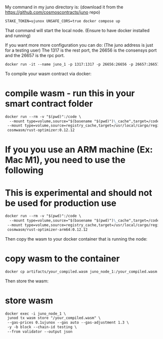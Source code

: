 My command in my juno directory is:
(download it from the https://github.com/cosmoscontracts/juno repo)

```markdown
STAKE_TOKEN=ujunox UNSAFE_CORS=true docker compose up
```

That command will start the local node. (Ensure to have docker installed and running)

If you want more more configuration you can do:
(The juno address is just for a testing user)
The 1317 is the rest port, the 26656 is the consensys port and the 26657 is the rpc port.

```markdown
docker run -it --name juno_1 -p 1317:1317 -p 26656:26656 -p 26657:26657 -e STAKE_TOKEN=ujunox -e UNSAFE_CORS=true ghcr.io/cosmoscontracts/juno:13.0.1 ./setup_and_run.sh juno16g2rahf5846rxzp3fwlswy08fz8ccuwk03k57y
```

To compile your wasm contract via docker:

# compile wasm - run this in your smart contract folder

```markdown
docker run --rm -v "$(pwd)":/code \
  --mount type=volume,source="$(basename "$(pwd)")\_cache",target=/code/target \
 --mount type=volume,source=registry_cache,target=/usr/local/cargo/registry \
 cosmwasm/rust-optimizer:0.12.12
```

# If you you use an ARM machine (Ex: Mac M1), you need to use the following

# This is experimental and should not be used for production use

```markdown
docker run --rm -v "$(pwd)":/code \
  --mount type=volume,source="$(basename "$(pwd)")\_cache",target=/code/target \
 --mount type=volume,source=registry_cache,target=/usr/local/cargo/registry \
 cosmwasm/rust-optimizer-arm64:0.12.12
```

Then copy the wasm to your docker container that is running the node:

# copy wasm to the container

```markdown
docker cp artifacts/your_compiled.wasm juno_node_1:/your_compiled.wasm
```

Then store the wasm:

# store wasm

```markdown
docker exec -i juno_node_1 \
 junod tx wasm store "/your_compiled.wasm" \
 --gas-prices 0.1ujunox --gas auto --gas-adjustment 1.3 \
 -y -b block --chain-id testing \
 --from validator --output json
```
